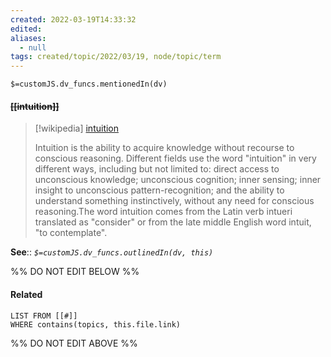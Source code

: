 ```yaml
---
created: 2022-03-19T14:33:32 
edited: 
aliases:
  - null
tags: created/topic/2022/03/19, node/topic/term
---
```

`$=customJS.dv_funcs.mentionedIn(dv)`

#### <s class="topic-title">[[intuition]]</s>

> [!wikipedia] [intuition](https://en.wikipedia.org/wiki/Intuition)
> 
> Intuition is the ability to acquire knowledge without recourse to conscious reasoning.  Different fields use the word "intuition" in very different ways, including but not limited to: direct access to unconscious knowledge; unconscious cognition; inner sensing; inner insight to unconscious pattern-recognition; and the ability to understand something instinctively, without any need for conscious reasoning.The word intuition comes from the Latin verb intueri translated as "consider" or from the late middle English word intuit, "to contemplate".
>


**See**::
*`$=customJS.dv_funcs.outlinedIn(dv, this)`*

%% DO NOT EDIT BELOW %%

#### Related 

```dataview
LIST FROM [[#]]
WHERE contains(topics, this.file.link)
```
%% DO NOT EDIT ABOVE %%
